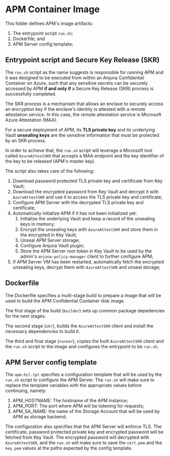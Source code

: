 # APM Container Image

This folder defines APM's image artifacts:

1. The entrypoint script `run.sh`;
1. Dockerfile; and
1. APM Server config template;

## Entrypoint script and Secure Key Release (SKR)

The `run.sh` script as the name suggests is responsible for running APM and it was designed to be executed from within an Anjuna Confidential Container on Azure, such that any sensitive secrets can be securely accessed by APM **if and only if** a Secure Key Release (SKR) process is successfully completed.

The SKR process is a mechanism that allows an enclave to securely access an encryption key if the enclave's identity is attested with a remote attestation service. In this case, the remote attestation service is Microsoft Azure Attestation (MAA).

For a secure deployment of APM, its **TLS private key** and its underlying Vault **unsealing keys** are the sensitive information that must be protected by an SKR process.

In order to achieve that, the `run.sh` script will leverage a Microsoft tool called `AzureAttestSKR` that accepts a MAA endpoint and the key identifier of the key to be released (APM's master key).

The script also takes care of the following:

1. Download password protected TLS private key and certificate from Key Vault;
1. Download the encrypted password from Key Vault and decrypt it with `AzureAttestSKR` and use it to access the TLS private key and certificate;
1. Configure APM Server with the decrypted TLS private key and certificate;
1. Automatically initialize APM if it has not been initialized yet:
    1. Initialize the underlying Vault and keep a record of the unsealing keys in memory;
    1. Encrypt the unsealing keys with `AzureAttestSKR` and store them in the encrypted in Key Vault;
    1. Unseal APM Server storage;
    1. Configure Anjuna Vault plugin;
    1. Store the APM Server root token in Key Vault to be used by the admin's `anjuna-policy-manager` client to further configure APM;
1. If APM Server VM has been restarted, automatically fetch the encrypted unsealing keys, decrypt them with `AzureAttestSKR` and unseal storage;

## Dockerfile

The Dockerfile specifies a multi-stage build to prepare a image that will be used to build the APM Confidential Container disk image.

The first stage of the build (`builder`) sets up common package depedencies for the next stages.

The second stage (`skr`), builds the `AzureAttestSKR` client and install the necessary dependencies to build it.

The third and final stage (`runner`), copies the built `AzureAttestSKR` client and the `run.sh` script to the image and configures the entrypoint to be `run.sh`.

## APM Server config template

The `apm.hcl.tpl` specifies a configuration template that will be used by the `run.sh` script to configure the APM Server. The `run.sh` will make sure to replace the template variables with the appropriate values before continuing, namely:

1. APM_HOSTNAME: The hostname of the APM instance;
1. APM_PORT: The port where APM will be listening for requests;
1. APM_SA_NAME: the name of the Storage Account that will be used by APM as storage backend;

The configuration also specifies that the APM Server will enforce TLS. The certificate, password protected private key and encrypted password will be fetched from Key Vault. The encrypted password will decrypted with `AzureAttestSKR`, and the `run.sh` will make sure to save the `cert.pem` and the `key.pem` values at the paths expected by the config template.

